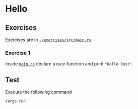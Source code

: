 # Hello

## Exercises

Exercises are in [`./exercises/src/main.rs`](https://github.com/Cyfrin/rust-crash-course/blob/main/topics/hello/exercises/src/main.rs)

### Exercise 1

Inside [`main.rs`](https://github.com/Cyfrin/rust-crash-course/blob/main/topics/hello/exercises/src/main.rs) declare a `main` function and print `"Hello Rust"`.

## Test

Execute the following command

```shell
cargo run
```
